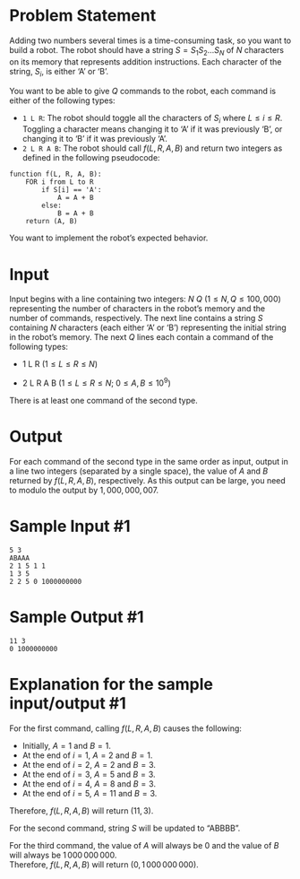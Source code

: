 # Problem Statement

Adding two numbers several times is a time-consuming task, so you want to build a robot. The robot should have a string $S = S_1 S_2 \ldots S_N$ of $N$ characters on its memory that represents addition instructions. Each character of the string, $S_i$, is either ‘A’ or ‘B’.

You want to be able to give $Q$ commands to the robot, each command is either of the following types:

- `1 L R`: The robot should toggle all the characters of $S_i$ where $L \leq i \leq R$. Toggling a character means changing it to ‘A’ if it was previously ‘B’, or changing it to ‘B’ if it was previously ‘A’.
- `2 L R A B`: The robot should call $f(L, R, A, B)$ and return two integers as defined in the following pseudocode:

```
function f(L, R, A, B):
    FOR i from L to R
        if S[i] == 'A':
            A = A + B
        else:
            B = A + B
    return (A, B)
```

You want to implement the robot’s expected behavior.

# Input

Input begins with a line containing two integers: $N$ $Q$ ($1 \leq N, Q \leq 100,000$) representing the number of characters in the robot’s memory and the number of commands, respectively. The next line contains a string $S$ containing $N$ characters (each either ‘A’ or ‘B’) representing the initial string in the robot’s memory. The next $Q$ lines each contain a command of the following types:

- 1 L R ($1 \leq L \leq R \leq N$)

- 2 L R A B ($1 \leq L \leq R \leq N$; $0 \leq A, B \leq 10^9$)

There is at least one command of the second type.

# Output

For each command of the second type in the same order as input, output in a line two integers (separated by a single space), the value of $A$ and $B$ returned by $f(L, R, A, B)$, respectively. As this output can be large, you need to modulo the output by $1,000,000,007$.

# Sample Input #1
```
5 3
ABAAA
2 1 5 1 1
1 3 5
2 2 5 0 1000000000
```
# Sample Output #1
```
11 3
0 1000000000
```
# Explanation for the sample input/output #1

For the first command, calling $f(L, R, A, B)$ causes the following:

- Initially, $A = 1$ and $B = 1$.
- At the end of $i = 1$, $A = 2$ and $B = 1$.
- At the end of $i = 2$, $A = 2$ and $B = 3$.
- At the end of $i = 3$, $A = 5$ and $B = 3$.
- At the end of $i = 4$, $A = 8$ and $B = 3$.
- At the end of $i = 5$, $A = 11$ and $B = 3$.

Therefore, $f(L, R, A, B)$ will return $(11, 3)$.

For the second command, string $S$ will be updated to “ABBBB”.

For the third command, the value of $A$ will always be 0 and the value of $B$ will always be $1\,000\,000\,000$.  
Therefore, $f(L, R, A, B)$ will return $(0, 1\,000\,000\,000)$.
